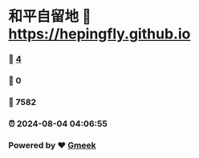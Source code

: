 # 和平自留地 :link: https://hepingfly.github.io 
### :page_facing_up: [4](https://hepingfly.github.io/tag.html) 
### :speech_balloon: 0 
### :hibiscus: 7582 
### :alarm_clock: 2024-08-04 04:06:55 
### Powered by :heart: [Gmeek](https://github.com/Meekdai/Gmeek)
